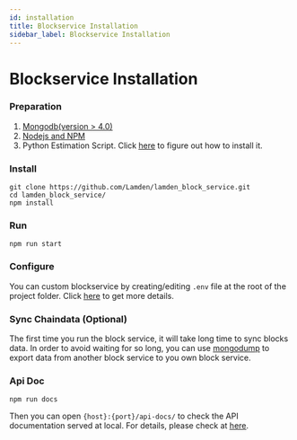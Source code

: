 ```yaml
---
id: installation
title: Blockservice Installation
sidebar_label: Blockservice Installation
---
```


# Blockservice Installation

### Preparation
1. [<u>Mongodb</u>(version > 4.0)](httpv://www.mongodb.com/docs/manual/installation/)
2. [<u>Nodejs and NPM</u>](https://nodejs.org/en/)
3. Python Estimation Script. Click [<u>here</u>](/blockservice/estimation_installation) to figure out how to install it.

### Install
```
git clone https://github.com/Lamden/lamden_block_service.git
cd lamden_block_service/
npm install
```

### Run
```
npm run start
```

### Configure
You can custom blockservice by creating/editing  ```.env``` file at the root of the project folder.  Click [<u>here</u>](/blockservice/config) to get more details.

### Sync Chaindata (Optional)
The first time you run the block service, it will take long time to sync blocks data. In order to avoid waiting for so long, you can use
[<u>mongodump</u>](https://www.mongodb.com/docs/database-tools/mongodump/#mongodb-binary-bin.mongodump) to export data from another block service to you own block service.

### Api Doc
```
npm run docs
```
Then you can open ```{host}:{port}/api-docs/``` to check the API documentation served at local. For details, please check at [<u>here</u>](/blockservice/config).

